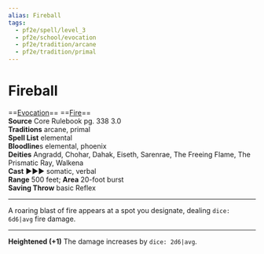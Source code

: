 ```yaml
---
alias: Fireball
tags:
  - pf2e/spell/level_3
  - pf2e/school/evocation
  - pf2e/tradition/arcane
  - pf2e/tradition/primal
---
```


# Fireball

==[Evocation](../../../Traits/Evocation.md)== ==[Fire](../../../Traits/Fire.md)==  
__Source__ Core Rulebook pg. 338 3.0  
**Traditions** arcane, primal  
**Spell List** elemental  
**Bloodline**s elemental, phoenix  
**Deities** Angradd, Chohar, Dahak, Eiseth, Sarenrae, The Freeing Flame, The Prismatic Ray, Walkena  
**Cast** ►►► somatic, verbal  
**Range** 500 feet; **Area** 20-foot burst  
**Saving Throw** basic Reflex

---

A roaring blast of fire appears at a spot you designate, dealing `dice: 6d6|avg` fire damage.

<hr>

**Heightened (+1)** The damage increases by `dice: 2d6|avg`.

